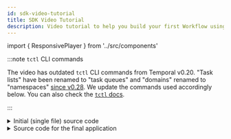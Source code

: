 ```yaml
---
id: sdk-video-tutorial
title: SDK Video Tutorial
description: Video tutorial to help you build your first Workflow using Go SDK
---
```


import { ResponsivePlayer } from '../src/components'

<ResponsivePlayer url='https://www.youtube.com/watch?v=Wo0y_Ce3d4I' />


:::note `tctl` CLI commands

The video has outdated `tctl` CLI commands from Temporal v0.20.
"Task lists" have been renamed to "task queues" and "domains" renamed to "namespaces" [since v0.28](https://docs.temporal.io/docs/cadence-to-temporal/).
We update the commands used accordingly below.
You can also check the [`tctl` docs](https://docs.temporal.io/docs/tctl).

:::

<details>
<summary> Initial (single file) source code
</summary>

```go
// main.go

package main

import (
    "github.com/uber-go/tally"
    "go.uber.org/zap"
    "go.temporal.io/sdk/client"
    "go.temporal.io/sdk/worker"
)

func main() {
    logger, err := zap.NewDevelopment()
    if err != nil {
        panic(err)
    }

    logger.Info("Zap logger created")
    scope := tally.NoopScope

    // The client is a heavyweight object that should be created once
    serviceClient, err := client.NewClient(client.Options{
        HostPort:     client.DefaultHostPort,
        Namespace:   client.DefaultNamespace,
        MetricsScope: scope,
    })
    if err != nil {
        logger.Fatal("Unable to start worker", zap.Error(err))
    }

    worker := worker.New(serviceClient, "tutorial_tq", worker.Options{
        Logger: logger,
    })

    worker.RegisterWorkflow(MyWorkflow)
    worker.RegisterActivity(MyActivity)

    err = worker.Start()
    if err != nil {
        logger.Fatal("Unable to start worker", zap.Error(err))
    }

    select {}
}

func MyWorkflow(ctx workflow.Context) error {
    logger := workflow.GetLogger(ctx)
    logger.Info("Workflow MyWorkflow started")
    return nil
}

func MyActivity(ctx context.Context) error {
    logger := workflow.GetLogger(ctx)
    logger.Info("MyActivity activity started")
    return nil
}

```

Once you are ready, you can run:

```bash
go run main.go
docker run --network=host --rm temporalio/tctl:latest tq describe --tq tutorial_tq
```

</details>

<details>
<summary> Source code for the final application
</summary>

```go
// activities/get_user.go
package activities

import (
	"context"

	"go.temporal.io/sdk/activity"
)

// GetUser is the implementation for Temporal activity
func GetUser(ctx context.Context) (string, error) {
	logger := activity.GetLogger(ctx)
	logger.Info("GetUser activity called")
	return "Temporal", nil
}
```

```go
// activities/send_greeting.go
package activities

import (
	"context"
	"fmt"

	"go.temporal.io/sdk/activity"
)

// SendGreeting is the implementation for Temporal activity
func SendGreeting(ctx context.Context, user string) error {
	logger := activity.GetLogger(ctx)
	logger.Info("SendGreeting activity called")

	fmt.Printf("Greeting sent to user: %v\n", user)
	return nil
}
```

```go
// workflows/greeting.go
package workflows

import (
	"time"

	"github.com/samarabbas/tutorial-go-sdk/activities"
	"go.temporal.io/sdk/workflow"
	"go.uber.org/zap"
)

// Greetings is the implementation for Temporal Workflow
func Greetings(ctx workflow.Context) error {
	logger := workflow.GetLogger(ctx)
	logger.Info("Workflow Greetings started")

	ao := workflow.ActivityOptions{
		ScheduleToStartTimeout: time.Hour,
		StartToCloseTimeout:    time.Hour,
	}
	ctx = workflow.WithActivityOptions(ctx, ao)

	var user string
	err := workflow.ExecuteActivity(ctx, activities.GetUser).Get(ctx, &user)
	if err != nil {
		return err
	}

	err = workflow.ExecuteActivity(ctx, activities.SendGreeting, user).Get(ctx, nil)
	if err != nil {
		return err
	}

	logger.Info("Greetings Workflow complete", zap.String("user", user))
	return nil
}
```

```go
// main.go
package main

import (
    "github.com/uber-go/tally"
    "go.uber.org/zap"

    "github.com/samarabbas/tutorial-go-sdk/activities"
    "github.com/samarabbas/tutorial-go-sdk/workflows"

    "go.temporal.io/sdk/client"
    "go.temporal.io/sdk/worker"
)

func main() {
	logger, err := zap.NewDevelopment()
	if err != nil {
		panic(err)
	}

	logger.Info("Zap logger created")
	scope := tally.NoopScope

	// The client is a heavyweight object that should be created once
	serviceClient, err := client.NewClient(client.Options{
		HostPort:     client.DefaultHostPort,
		Namespace:   client.DefaultNamespace,
		MetricsScope: scope,
	})
	if err != nil {
		logger.Fatal("Unable to start worker", zap.Error(err))
	}

	worker := worker.New(serviceClient, "tutorial_tq", worker.Options{
		Logger: logger,
	})

	worker.RegisterWorkflow(workflows.Greetings)
	worker.RegisterActivity(activities.GetUser)
	worker.RegisterActivity(activities.SendGreeting)

	err = worker.Start()
	if err != nil {
		logger.Fatal("Unable to start worker", zap.Error(err))
	}

	select {}
}
```


Once you are ready, you can run:

```bash
# start workers
go run main.go

# start workflow
docker run --network=host --rm temporalio/tctl:latest wf start --tq tutorial_tq -w Greet_Temporal_1 --wt Greetings --et 3600 --wtt 10

# list workflow executions
docker run --network=host --rm temporalio/tctl:latest wf list

# list single workflwo
docker run --network=host --rm temporalio/tctl:latest wf show -w Greet_Samar_1
```

</details>
